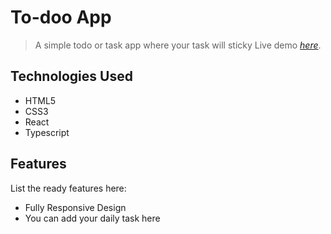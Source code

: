 # To-doo App
> A simple todo or task app where your task will sticky
> Live demo [_here_](https://task-todoo.netlify.app/).

## Technologies Used
- HTML5
- CSS3
- React
- Typescript


## Features
List the ready features here:
- Fully Responsive Design
- You can add your daily task here
